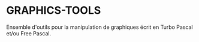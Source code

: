 # GRAPHICS-TOOLS
Ensemble d'outils pour la manipulation de graphiques écrit en Turbo Pascal et/ou Free Pascal.
